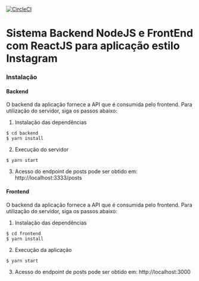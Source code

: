 [![CircleCI](https://circleci.com/gh/professorgilmagro/omnistack.svg?style=shield)](https://circleci.com/gh/professorgilmagro/omnistack)

# Sistema Backend NodeJS e FrontEnd com ReactJS para aplicação estilo Instagram

### Instalação

#### Backend

O backend da aplicação fornece a API que é consumida pelo frontend.
Para utilização do servidor, siga os passos abaixo:

1. Instalação das dependências

```ssh
$ cd backend
$ yarn install
```

2. Execução do servidor

```ssh
$ yarn start
```

3. Acesso do endpoint de posts pode ser obtido em:
   http://localhost:3333/posts

#### Frontend

O backend da aplicação fornece a API que é consumida pelo frontend.
Para utilização do servidor, siga os passos abaixo:

1. Instalação das dependências

```ssh
$ cd frontend
$ yarn install
```

2. Execução da aplicação

```ssh
$ yarn start
```

3. Acesso do endpoint de posts pode ser obtido em:
   http://localhost:3000
